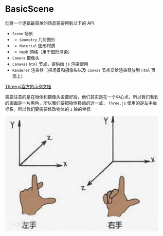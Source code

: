 # BasicScene

创建一个逻辑最简单的场景需要用到以下的 API

- `Scene` 场景
- - `Geometry` 几何图形
- - `Material` 图形材质
- - `Mesh` 网格（用于图形渲染）
- `Camera` 摄像头
- `Canavas` `html` 节点，提供给 `js` 渲染使用
- `Renderer` 渲染器（把场景和摄像头以及 `canvas` 节点交给渲染器放到 `html` 页面上）

[Three.js官方的示例文档](https://threejs.org/docs/#manual/zh/introduction/Creating-a-scene)

需要注意的是在物体和摄像头设置好后，他们其实是在一个中心点，所以我们看到的画面是一片黑色，所以我们要把物体移动的远一点， `Three.js` 使用的是左手坐标系，所以我们要需要修改物体的 `z` 轴的坐标

![](./images/xyz.png)
